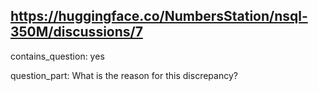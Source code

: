 ## https://huggingface.co/NumbersStation/nsql-350M/discussions/7

contains_question: yes

question_part: What is the reason for this discrepancy?